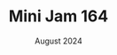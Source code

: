 ---
title: Mini Jam 164
date: "August 2024"
description: "My second time taking part in a game jam. I came 16th out of 76 entries and 8th in the \"Concept\" category. I added sounds this time which was one of the major improvements over my previous attempt."
links:
    - name: "Play Game"
      url: "https://hatchibombotar.itch.io/needless-flattening"
    - name: "View Final Ranking"
      url: "https://itch.io/jam/mini-jam-164-destruction/rate/2878171"

image: "https://img.itch.zone/aW1nLzE3MjEwMzU0LnBuZw==/360x286%23c/WXJ2D%2B.png"
---
